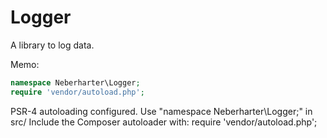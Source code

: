 # Logger

A library to log data.

Memo:

```php
namespace Neberharter\Logger;
require 'vendor/autoload.php';
```

PSR-4 autoloading configured. Use "namespace Neberharter\Logger;" in src/
Include the Composer autoloader with: require 'vendor/autoload.php';
